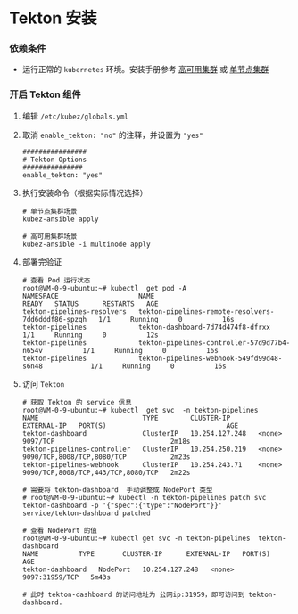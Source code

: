 # Tekton 安装

### 依赖条件
- 运行正常的 `kubernetes` 环境。安装手册参考 [高可用集群](../install/multinode.md) 或 [单节点集群](../install/all-in-one.md)

### 开启 Tekton 组件
1. 编辑 `/etc/kubez/globals.yml`

2. 取消 `enable_tekton: "no"` 的注释，并设置为 `"yes"`
    ```shell
    ################
    # Tekton Options
    ###############
    enable_tekton: "yes"

    ```

3. 执行安装命令（根据实际情况选择）
    ```shell
    # 单节点集群场景
    kubez-ansible apply

    # 高可用集群场景
    kubez-ansible -i multinode apply
    ```

4. 部署完验证
    ```shell
    # 查看 Pod 运行状态
    root@VM-0-9-ubuntu:~# kubectl  get pod -A
    NAMESPACE                    NAME                                                 READY   STATUS      RESTARTS   AGE
    tekton-pipelines-resolvers   tekton-pipelines-remote-resolvers-7dd6dddf86-spzqh   1/1     Running     0          16s
    tekton-pipelines             tekton-dashboard-7d74d474f8-dfrxx                    1/1     Running     0          12s
    tekton-pipelines             tekton-pipelines-controller-57d9d77b4-n654v          1/1     Running     0          16s
    tekton-pipelines             tekton-pipelines-webhook-549fd99d48-s6n48            1/1     Running     0          16s
    ```

5. 访问 `Tekton`
    ```shell
    # 获取 Tekton 的 service 信息
    root@VM-0-9-ubuntu:~# kubectl  get svc  -n tekton-pipelines
    NAME                          TYPE        CLUSTER-IP       EXTERNAL-IP   PORT(S)                              AGE
    tekton-dashboard              ClusterIP   10.254.127.248   <none>        9097/TCP                             2m18s
    tekton-pipelines-controller   ClusterIP   10.254.250.219   <none>        9090/TCP,8008/TCP,8080/TCP           2m23s
    tekton-pipelines-webhook      ClusterIP   10.254.243.71    <none>        9090/TCP,8008/TCP,443/TCP,8080/TCP   2m22s

    # 需要将 tekton-dashboard  手动调整成 NodePort 类型
    # root@VM-0-9-ubuntu:~# kubectl -n tekton-pipelines patch svc tekton-dashboard -p '{"spec":{"type":"NodePort"}}'
    service/tekton-dashboard patched
    
    # 查看 NodePort 的值
    root@VM-0-9-ubuntu:~# kubectl get svc -n tekton-pipelines  tekton-dashboard
    NAME          TYPE       CLUSTER-IP      EXTERNAL-IP   PORT(S)                         AGE
    tekton-dashboard   NodePort   10.254.127.248   <none>        9097:31959/TCP   5m43s

    # 此时 tekton-dashboard 的访问地址为 公网ip:31959，即可访问到 tekton-dashboard.
    ```

